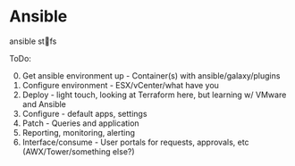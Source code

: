 # Ansible
ansible st👀fs

ToDo:

0. Get ansible environment up - Container(s) with ansible/galaxy/plugins
1. Configure environment - ESX/vCenter/what have you
2. Deploy - light touch, looking at Terraform here, but learning w/ VMware and Ansible
3. Configure - default apps, settings
4. Patch - Queries and application
5. Reporting, monitoring, alerting
6. Interface/consume - User portals for requests, approvals, etc (AWX/Tower/something else?)
